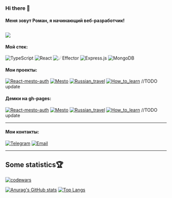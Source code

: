 ### Hi there 👋
#### Меня зовут Роман, я начинающий веб-разработчик!
![](https://komarev.com/ghpvc/?username=verdant-yucca) 
---
#### Мой стек:
![TypeScript](https://img.shields.io/badge/-TypeScript-%23323330.svg?style=for-the-badge&logo=TypeScript)
![React](https://img.shields.io/badge/react-%2320232a.svg?style=for-the-badge&logo=react&logoColor=%2361DAFB) 
![☄Effector](https://img.shields.io/badge/Effector-%2320232a.svg?style=for-the-badge) 
![Express.js](https://img.shields.io/badge/express.js-%23404d59.svg?style=for-the-badge&logo=express&logoColor=%2361DAFB) 
![MongoDB](https://img.shields.io/badge/MongoDB-%234ea94b.svg?style=for-the-badge&logo=mongodb&logoColor=white) 


#### Мои проекты:
[![React-mesto-auth](https://img.shields.io/badge/-React--mesto--auth-141130?style=for-the-badge)](https://github.com/verdant-yucca/react-mesto-auth)
[![Mesto](https://img.shields.io/badge/-JS--mesto-141130?style=for-the-badge)](https://github.com/verdant-yucca/mesto)
[![Russian_travel](https://img.shields.io/badge/-Russian_travel-141130?style=for-the-badge)](https://github.com/verdant-yucca/russian-travel)
[![How_to_learn](https://img.shields.io/badge/-How_to_learn-141130?style=for-the-badge)](https://github.com/verdant-yucca/how-to-learn)
//TODO update

#### Демки на gh-pages:
[![React-mesto-auth](https://img.shields.io/badge/-React--mesto--auth-141130?style=for-the-badge)](https://verdant-yucca.github.io/react-mesto-auth/)
[![Mesto](https://img.shields.io/badge/-JS--mesto-141130?style=for-the-badge)](https://verdant-yucca.github.io/mesto/)
[![Russian_travel](https://img.shields.io/badge/-Russian_travel-141130?style=for-the-badge)](https://verdant-yucca.github.io/russian-travel/)
[![How_to_learn](https://img.shields.io/badge/-How_to_learn-141130?style=for-the-badge)](https://verdant-yucca.github.io/how-to-learn/)
//TODO update

---
#### Мои контакты:
[![Telegram](https://img.shields.io/badge/-Telegram-141130?style=for-the-badge&logo=Telegram)](https://t.me/vooddoov)
[![Email](https://img.shields.io/badge/-deadshot323rd@yandex.ru-141130?style=for-the-badge&logo=Gmail)](mailto:deadshot323rd@yandex.ru)

---
## Some statistics🏆 
[![codewars](https://www.codewars.com/users/Vooddoov/badges/micro)](https://www.codewars.com/users/Vooddoov)  

[![Anurag's GitHub stats](https://github-readme-stats.vercel.app/api?username=verdant-yucca&show_icons=true&theme=radical)](https://github.com/anuraghazra/github-readme-stats)
[![Top Langs](https://github-readme-stats.vercel.app/api/top-langs/?username=verdant-yucca&layout=compact&theme=radical)](https://github.com/anuraghazra/github-readme-stats)
<br>
